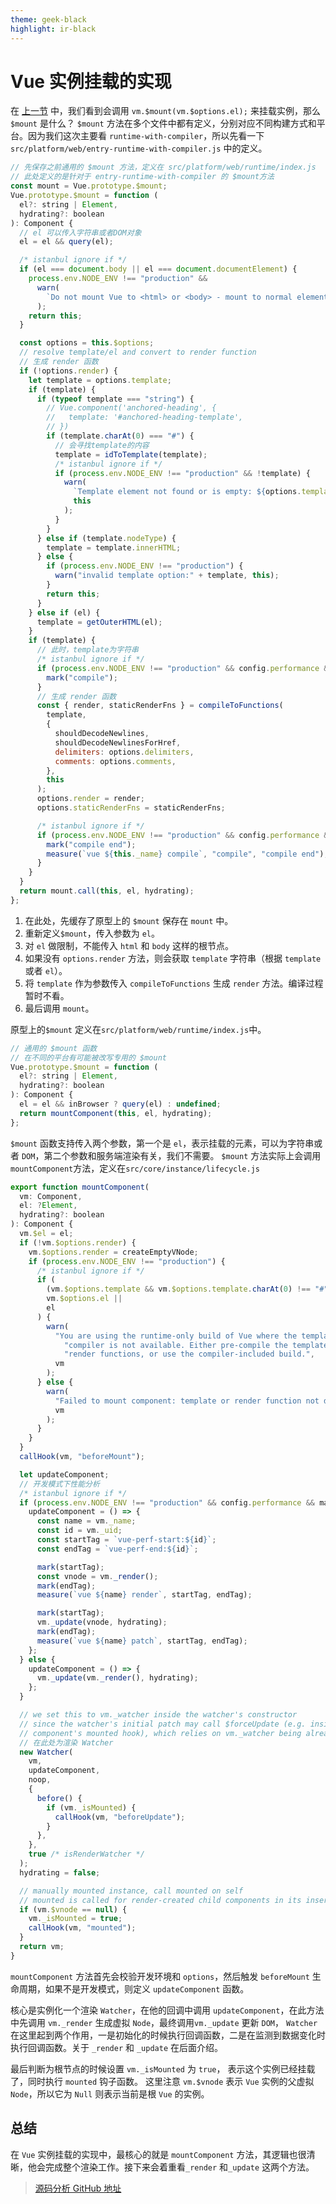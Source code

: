 ```yaml
---
theme: geek-black
highlight: ir-black
---
```


# Vue 实例挂载的实现

在 [上一节](https://juejin.cn/post/7064092679084670984) 中，我们看到会调用 `vm.$mount(vm.$options.el);` 来挂载实例，那么 `$mount` 是什么？
`$mount` 方法在多个文件中都有定义，分别对应不同构建方式和平台。因为我们这次主要看 `runtime-with-compiler`，所以先看一下 `src/platform/web/entry-runtime-with-compiler.js` 中的定义。

```js
// 先保存之前通用的 $mount 方法，定义在 src/platform/web/runtime/index.js
// 此处定义的是针对于 entry-runtime-with-compiler 的 $mount方法
const mount = Vue.prototype.$mount;
Vue.prototype.$mount = function (
  el?: string | Element,
  hydrating?: boolean
): Component {
  // el 可以传入字符串或者DOM对象
  el = el && query(el);

  /* istanbul ignore if */
  if (el === document.body || el === document.documentElement) {
    process.env.NODE_ENV !== "production" &&
      warn(
        `Do not mount Vue to <html> or <body> - mount to normal elements instead.`
      );
    return this;
  }

  const options = this.$options;
  // resolve template/el and convert to render function
  // 生成 render 函数
  if (!options.render) {
    let template = options.template;
    if (template) {
      if (typeof template === "string") {
        // Vue.component('anchored-heading', {
        //   template: '#anchored-heading-template',
        // })
        if (template.charAt(0) === "#") {
          // 会寻找template的内容
          template = idToTemplate(template);
          /* istanbul ignore if */
          if (process.env.NODE_ENV !== "production" && !template) {
            warn(
              `Template element not found or is empty: ${options.template}`,
              this
            );
          }
        }
      } else if (template.nodeType) {
        template = template.innerHTML;
      } else {
        if (process.env.NODE_ENV !== "production") {
          warn("invalid template option:" + template, this);
        }
        return this;
      }
    } else if (el) {
      template = getOuterHTML(el);
    }
    if (template) {
      // 此时，template为字符串
      /* istanbul ignore if */
      if (process.env.NODE_ENV !== "production" && config.performance && mark) {
        mark("compile");
      }
      // 生成 render 函数
      const { render, staticRenderFns } = compileToFunctions(
        template,
        {
          shouldDecodeNewlines,
          shouldDecodeNewlinesForHref,
          delimiters: options.delimiters,
          comments: options.comments,
        },
        this
      );
      options.render = render;
      options.staticRenderFns = staticRenderFns;

      /* istanbul ignore if */
      if (process.env.NODE_ENV !== "production" && config.performance && mark) {
        mark("compile end");
        measure(`vue ${this._name} compile`, "compile", "compile end");
      }
    }
  }
  return mount.call(this, el, hydrating);
};
```

1. 在此处，先缓存了原型上的 `$mount` 保存在 `mount` 中。
2. 重新定义`$mount`，传入参数为 `el`。
3. 对 `el` 做限制，不能传入 `html` 和 `body` 这样的根节点。
4. 如果没有 `options.render` 方法，则会获取 `template` 字符串（根据 `template` 或者 `el`）。
5. 将 `template` 作为参数传入 `compileToFunctions` 生成 `render` 方法。编译过程暂时不看。
6. 最后调用 `mount`。

原型上的`$mount` 定义在`src/platform/web/runtime/index.js`中。

```js
// 通用的 $mount 函数
// 在不同的平台有可能被改写专用的 $mount
Vue.prototype.$mount = function (
  el?: string | Element,
  hydrating?: boolean
): Component {
  el = el && inBrowser ? query(el) : undefined;
  return mountComponent(this, el, hydrating);
};
```

`$mount` 函数支持传入两个参数，第一个是 `el`，表示挂载的元素，可以为字符串或者 `DOM`，第二个参数和服务端渲染有关，我们不需要。
`$mount` 方法实际上会调用`mountComponent`方法，定义在`src/core/instance/lifecycle.js`

```js
export function mountComponent(
  vm: Component,
  el: ?Element,
  hydrating?: boolean
): Component {
  vm.$el = el;
  if (!vm.$options.render) {
    vm.$options.render = createEmptyVNode;
    if (process.env.NODE_ENV !== "production") {
      /* istanbul ignore if */
      if (
        (vm.$options.template && vm.$options.template.charAt(0) !== "#") ||
        vm.$options.el ||
        el
      ) {
        warn(
          "You are using the runtime-only build of Vue where the template " +
            "compiler is not available. Either pre-compile the templates into " +
            "render functions, or use the compiler-included build.",
          vm
        );
      } else {
        warn(
          "Failed to mount component: template or render function not defined.",
          vm
        );
      }
    }
  }
  callHook(vm, "beforeMount");

  let updateComponent;
  // 开发模式下性能分析
  /* istanbul ignore if */
  if (process.env.NODE_ENV !== "production" && config.performance && mark) {
    updateComponent = () => {
      const name = vm._name;
      const id = vm._uid;
      const startTag = `vue-perf-start:${id}`;
      const endTag = `vue-perf-end:${id}`;

      mark(startTag);
      const vnode = vm._render();
      mark(endTag);
      measure(`vue ${name} render`, startTag, endTag);

      mark(startTag);
      vm._update(vnode, hydrating);
      mark(endTag);
      measure(`vue ${name} patch`, startTag, endTag);
    };
  } else {
    updateComponent = () => {
      vm._update(vm._render(), hydrating);
    };
  }

  // we set this to vm._watcher inside the watcher's constructor
  // since the watcher's initial patch may call $forceUpdate (e.g. inside child
  // component's mounted hook), which relies on vm._watcher being already defined
  // 在此处为渲染 Watcher
  new Watcher(
    vm,
    updateComponent,
    noop,
    {
      before() {
        if (vm._isMounted) {
          callHook(vm, "beforeUpdate");
        }
      },
    },
    true /* isRenderWatcher */
  );
  hydrating = false;

  // manually mounted instance, call mounted on self
  // mounted is called for render-created child components in its inserted hook
  if (vm.$vnode == null) {
    vm._isMounted = true;
    callHook(vm, "mounted");
  }
  return vm;
}
```

`mountComponent` 方法首先会校验开发环境和 `options`，然后触发 `beforeMount` 生命周期，如果不是开发模式，则定义 `updateComponent` 函数。

核心是实例化一个渲染 `Watcher`，在他的回调中调用 `updateComponent`，在此方法中先调用 `vm._render` 生成虚拟 `Node`，最终调用`vm._update` 更新 `DOM`，
`Watcher` 在这里起到两个作用，一是初始化的时候执行回调函数，二是在监测到数据变化时执行回调函数。关于 `_render` 和 `_update` 在后面介绍。

最后判断为根节点的时候设置 `vm._isMounted` 为 `true`， 表示这个实例已经挂载了，同时执行 `mounted` 钩子函数。 这里注意 `vm.$vnode` 表示 `Vue` 实例的父虚拟 `Node`，所以它为 `Null` 则表示当前是根 `Vue` 的实例。

## 总结

在 `Vue` 实例挂载的实现中，最核心的就是 `mountComponent` 方法，其逻辑也很清晰，他会完成整个渲染工作。接下来会着重看`_render` 和`_update` 这两个方法。

> [源码分析 GitHub 地址](https://github.com/sqlnice/vue-resource)

